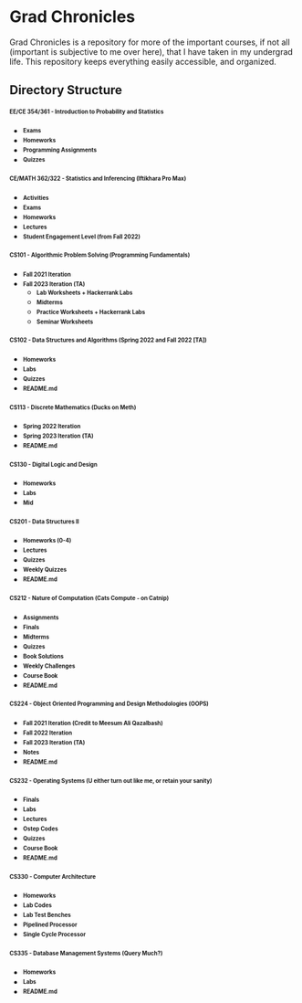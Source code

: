 # Grad Chronicles

Grad Chronicles is a repository for more of the important courses, if not all (important is subjective to me over here), that I have taken in my undergrad life. This repository keeps everything easily accessible, and organized.

## Directory Structure
<!-- 
```
Grad Chronicles
├── EE/CE 354/361 - Introduction to Probability and Statistics 
│   ├── Exams
│   ├── Homeworks
│   ├── Programming Assignments
│   └── Quizzes
|
├── CE/MATH 362/322 - Statistics and Inferencing (Iftikhara Pro Max)
│   ├── Activities
│   ├── Exams
│   ├── Homeworks
│   ├── Lectures
│   └── Student Engagement Level (from Fall 2022)
|
├── CS101 - Algorithmic Problem Solving (Programming Fundamentals)
│   ├── Fall 2021 Iteration
│   └── Fall 2023 Iteration (TA)
│       ├── Lab Worksheets + Hackerrank Labs
│       ├── Midterms
│       ├── Practice Worksheets + Hackerrank Labs
│       └── Seminar Worksheets
│   
├── CS102 - Data Structures and Algorithms (Spring 2022 and Fall 2022 [TA])
│   ├── Homeworks
│   ├── Labs
│   ├── Quizzes
│   └── README.md
│
├── CS113 - Discrete Mathematics (Ducks on Meth)
│   ├── Spring 2022 Iteration
│   ├── Spring 2023 Iteration (TA)
|   └── README.md
|
├── CS130 - Digital Logic and Design
|   ├── Homeworks
|   ├── Labs
|   └── Mid
│
├── CS201 - Data Structures II
│   ├── Homework 0
│   ├── Homework 1
│   ├── Homework 2
│   ├── Homework 3
│   ├── Homework 4
│   ├── Lectures
│   ├── Quizzes
│   ├── Weekly Quizzes
│   └── README.md
|
├── CS212 - Nature of Computation (Cats Compute - on Catnip)
│   ├── Assignments
│   ├── Finals
│   ├── Midterms
│   ├── Quizzes
│   ├── Book Solutions
│   ├── Weekly Challenges
│   ├── Course Book
│   └── README.md
|
├── CS224 - Object Oriented Programming and Design Methodologies (OOPS)
│   ├── Fall 2021 Iteration (Credit goes to [Meesum Ali Qazalbash](https://github.com/qazalbash/))
│   ├── Fall 2022 Iteration
│   ├── Fall 2023 Iteration (TA)
│   ├── Notes
|   └── README.md
|
├── CS232 - Operating Systems (U either turn out like me, or retain your sanity)
│   ├── Finals
│   ├── Labs
│   ├── Lectures
│   ├── Ostep Codes
│   ├── Quizzes
│   ├── Course Book
|   └── README.md
|
├── CS330 - Computer Architecture
|
└── CS335 - Database Management Systems (Query Much?)
    ├── Homeworks
    ├── Labs
    └── README.md

``` -->

#### <sub><sup><b>EE/CE 354/361 - Introduction to Probability and Statistics</b></sup></sub>
   - <sub><sup><b>Exams</b></sup></sub>
   - <sub><sup><b>Homeworks</b></sup></sub>
   - <sub><sup><b>Programming Assignments</b></sup></sub>
   - <sub><sup><b>Quizzes</b></sup></sub>

#### <sub><sup><b>CE/MATH 362/322 - Statistics and Inferencing (Iftikhara Pro Max)</b></sup></sub>
   - <sub><sup><b>Activities</b></sup></sub>
   - <sub><sup><b>Exams</b></sup></sub>
   - <sub><sup><b>Homeworks</b></sup></sub>
   - <sub><sup><b>Lectures</b></sup></sub>
   - <sub><sup><b>Student Engagement Level (from Fall 2022)</b></sup></sub>

#### <sub><sup><b>CS101 - Algorithmic Problem Solving (Programming Fundamentals)</b></sup></sub>
   - <sub><sup><b>Fall 2021 Iteration</b></sup></sub>
   - <sub><sup><b>Fall 2023 Iteration (TA)</b></sup></sub>
     - <sub><sup><b>Lab Worksheets + Hackerrank Labs</b></sup></sub>
     - <sub><sup><b>Midterms</b></sup></sub>
     - <sub><sup><b>Practice Worksheets + Hackerrank Labs</b></sup></sub>
     - <sub><sup><b>Seminar Worksheets</b></sup></sub>

#### <sub><sup><b>CS102 - Data Structures and Algorithms (Spring 2022 and Fall 2022 [TA])</b></sup></sub>
   - <sub><sup><b>Homeworks</b></sup></sub>
   - <sub><sup><b>Labs</b></sup></sub>
   - <sub><sup><b>Quizzes</b></sup></sub>
   - <sub><sup><b>README.md</b></sup></sub>

#### <sub><sup><b>CS113 - Discrete Mathematics (Ducks on Meth)</b></sup></sub>
   - <sub><sup><b>Spring 2022 Iteration</b></sup></sub>
   - <sub><sup><b>Spring 2023 Iteration (TA)</b></sup></sub>
   - <sub><sup><b>README.md</b></sup></sub>

#### <sub><sup><b>CS130 - Digital Logic and Design</b></sup></sub>
   - <sub><sup><b>Homeworks</b></sup></sub>
   - <sub><sup><b>Labs</b></sup></sub>
   - <sub><sup><b>Mid</b></sup></sub>

#### <sub><sup><b>CS201 - Data Structures II</b></sup></sub>
   - <sub><sup><b>Homeworks (0-4)</b></sup></sub>
   - <sub><sup><b>Lectures</b></sup></sub>
   - <sub><sup><b>Quizzes</b></sup></sub>
   - <sub><sup><b>Weekly Quizzes</b></sup></sub>
   - <sub><sup><b>README.md</b></sup></sub>

#### <sub><sup><b>CS212 - Nature of Computation (Cats Compute - on Catnip)</b></sup></sub>
   - <sub><sup><b>Assignments</b></sup></sub>
   - <sub><sup><b>Finals</b></sup></sub>
   - <sub><sup><b>Midterms</b></sup></sub>
   - <sub><sup><b>Quizzes</b></sup></sub>
   - <sub><sup><b>Book Solutions</b></sup></sub>
   - <sub><sup><b>Weekly Challenges</b></sup></sub>
   - <sub><sup><b>Course Book</b></sup></sub>
   - <sub><sup><b>README.md</b></sup></sub>

#### <sub><sup><b>CS224 - Object Oriented Programming and Design Methodologies (OOPS)</b></sup></sub>
   - <sub><sup><b>Fall 2021 Iteration (Credit to Meesum Ali Qazalbash)</b></sup></sub>
   - <sub><sup><b>Fall 2022 Iteration</b></sup></sub>
   - <sub><sup><b>Fall 2023 Iteration (TA)</b></sup></sub>
   - <sub><sup><b>Notes</b></sup></sub>
   - <sub><sup><b>README.md</b></sup></sub>

#### <sub><sup><b>CS232 - Operating Systems (U either turn out like me, or retain your sanity)</b></sup></sub>
   - <sub><sup><b>Finals</b></sup></sub>
   - <sub><sup><b>Labs</b></sup></sub>
   - <sub><sup><b>Lectures</b></sup></sub>
   - <sub><sup><b>Ostep Codes</b></sup></sub>
   - <sub><sup><b>Quizzes</b></sup></sub>
   - <sub><sup><b>Course Book</b></sup></sub>
   - <sub><sup><b>README.md</b></sup></sub>

#### <sub><sup><b>CS330 - Computer Architecture</b></sup></sub>
   - <sub><sup><b>Homeworks</b></sup></sub>
   - <sub><sup><b>Lab Codes</b></sup></sub>
   - <sub><sup><b>Lab Test Benches</b></sup></sub>
   - <sub><sup><b>Pipelined Processor</b></sup></sub>
   - <sub><sup><b>Single Cycle Processor</b></sup></sub>

#### <sub><sup><b>CS335 - Database Management Systems (Query Much?)</b></sup></sub>
   - <sub><sup><b>Homeworks</b></sup></sub>
   - <sub><sup><b>Labs</b></sup></sub>
   - <sub><sup><b>README.md</b></sup></sub>
